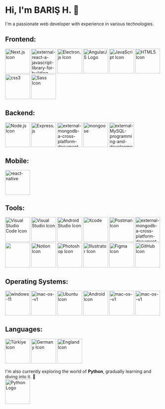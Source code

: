 # Hi, I'm BARIŞ H. 👋

I'm a passionate web developer with experience in various technologies.


## **Frontend:**
  [<img width="80" height="80" src="https://img.icons8.com/fluency/96/nextjs.png" alt="Next.js Icon"/>](## "Next.js")
[<img width="80" height="80" src="https://img.icons8.com/external-tal-revivo-color-tal-revivo/96/external-react-a-javascript-library-for-building-user-interfaces-logo-color-tal-revivo.png" alt="external-react-a-javascript-library-for-building-user-interfaces-logo-color-tal-revivo"/>](## "React")
  [<img width="80" height="80" src="https://www.gitbook.com/cdn-cgi/image/width=36,dpr=2,height=36,fit=contain,format=auto/https%3A%2F%2F2105299320-files.gitbook.io%2F~%2Ffiles%2Fv0%2Fb%2Fgitbook-x-prod.appspot.com%2Fo%2Fspaces%252F-LBKK1y7h_XWAtuRJG9X-4037718589%252Ficon%252FzSCYXfXdUPvs7AL9g6NO%252FElectron_Software_Framework_Logo.svg%2520(1).png%3Falt%3Dmedia%26token%3D325f86f6-2e2a-4d0f-a8c7-b28d4eea56a4" alt="Electron.js Icon"/>](## "Electron.js")
  [<img width="80" height="80" src="https://img.icons8.com/color/96/angularjs.png" alt="AngularJS Logo"/>](## "Angular")
  [<img width="80" height="80" src="https://img.icons8.com/color/96/javascript--v1.png" alt="JavaScript Icon"/>](## "JavaScript")
  [<img width="80" height="80" src="https://img.icons8.com/color/96/html-5--v1.png" alt="HTML5 Icon"/>](## "HTML5")
  [<img width="80" height="80" src="https://img.icons8.com/color/96/css3.png" alt="css3"/>](## "CSS3 Icon")
  [<img width="80" height="80" src="https://img.icons8.com/color/96/sass-avatar.png" alt="Sass Icon"/>](## "Sass/SCSS")

## **Backend:**
  [<img width="80" height="80" src="https://img.icons8.com/fluency/96/node-js.png" alt="Node.js Icon"/>](## "Node.js")
  [<img width="80" height="80" src="https://img.icons8.com/ios/100/B70000/express-js.png" alt="Express.js" />](## "Express.js")
  [<img width="80" height="80" src="https://img.icons8.com/external-tal-revivo-color-tal-revivo/96/external-mongodb-a-cross-platform-document-oriented-database-program-logo-color-tal-revivo.png" alt="external-mongodb-a-cross-platform-document-oriented-database-program-logo-color-tal-revivo"/>](## "MongoDB")
[<img width="80" height="80" src="https://img.icons8.com/color/96/mongoose.png" alt="mongoose"/>](## "Mongoose")
  [<img width="80" height="80" src="https://img.icons8.com/external-those-icons-flat-those-icons/96/external-MySQL-programming-and-development-those-icons-flat-those-icons.png" alt="external-MySQL-programming-and-development-those-icons-flat-those-icons"/>](## "MySQL")

## **Mobile:**
   [<img width="80" height="80" src="https://img.icons8.com/color/96/react-native.png" alt="react-native"/>](## "React-native")

## **Tools:**
   [<img width="80" height="80" src="https://img.icons8.com/color/96/000000/visual-studio-code-2019.png" alt="Visual Studio Code Icon"/>](## "Visual Studio Code")
  [<img width="80" height="80" src="https://img.icons8.com/color/96/visual-studio--v2.png" alt="Visual Studio Icon"/>](## "Visual Studio")
   [<img width="80" height="80" src="https://img.icons8.com/color/96/android-studio--v3.png" alt="Android Studio Icon"/>](## "Android Studio")
   [<img width="80" height="80" src="https://img.icons8.com/color/96/xcode.png" alt="Xcode"/>](## "Xcode")
  [<img width="80" height="80" src="https://img.icons8.com/external-tal-revivo-color-tal-revivo/96/external-postman-is-the-only-complete-api-development-environment-logo-color-tal-revivo.png" alt="Postman Icon"/>](## "Postman")
  [<img width="80" height="80" src="https://img.icons8.com/external-tal-revivo-color-tal-revivo/96/external-mongodb-a-cross-platform-document-oriented-database-program-logo-color-tal-revivo.png" alt="external-mongodb-a-cross-platform-document-oriented-database-program-logo-color-tal-revivo"/>](## "MongoDB Compass")
  [<img width="80" height="80" src="https://www.beekeeperstudio.io/assets/img/logos/bk-logo-yellow-icon-c964a711bdf65aea45c437211468e08896ad7e5dd5fb4e7f9136e8e62868d5c4dcd9bfa63b94ca38914685d3da8d732ea0d73e39c161b01c6a9ee298de4ea374.svg"/>](## "Beekeeper Studio")
  [<img width="80" height="80" src="https://img.icons8.com/color/96/000000/notion.png" alt="Notion Icon"/>](## "Notion")
  [<img width="80" height="80" src="https://img.icons8.com/color/96/adobe-photoshop--v1.png" alt="Photoshop Icon"/>](## "Photoshop")
  [<img width="80" height="80"  src="https://img.icons8.com/color/96/adobe-illustrator--v1.png" alt="Illustrator Icon"/>](## "Illustrator")
  [<img width="80" height="80" src="https://img.icons8.com/color/96/figma--v1.png" alt="Figma Icon"/>](## "Figma")
  [<img width="80" height="80" src="https://img.icons8.com/fluency/96/github.png" alt="GitHub Icon"/>](## "GitHub")
  ## **Operating Systems:**
  [<img width="80" height="80" src="https://img.icons8.com/color/96/windows-11.png" alt="windows-11"/>](## "Windows")
  [<img width="80" height="80" src="https://img.icons8.com/color/96/mac-os--v1.png" alt="mac-os--v1"/>](## "macOS")
  [<img width="80" height="80" src="https://img.icons8.com/color/96/ubuntu--v1.png" alt="Ubuntu Icon"/>](## "Ubuntu")
  [<img width="80" height="80" src="https://img.icons8.com/color/96/android-os.png" alt="Android Icon"/>](## "Android OS")
    [<img width="80" height="80" src="https://img.icons8.com/color/96/mac-os--v1.png" alt="mac-os--v1"/>](## "iOS")
  [<img width="80" height="80" src="https://img.icons8.com/color/96/mac-os--v1.png" alt="mac-os--v1"/>](## "iPadOS")

## **Languages:**
  [<img width="80" height="80" src="https://files.svgcdn.io/emojione/flag-for-turkey.svg" alt="Türkiye Icon"/>](## "Turkish")
  [<img width="80" height="80" src="https://files.svgcdn.io/emojione/flag-for-germany.svg" alt="Germany Icon"/>](## "German")
  [<img width="80" height="80" src="https://files.svgcdn.io/emojione/flag-england.svg" alt="England Icon"/>](## "English")



I'm also currently exploring the world of **Python**, gradually learning and diving into it. 🐍 <br>
  [<img width="80" height="80" src="https://img.icons8.com/color/96/python--v1.png" alt="Python Logo"/>](## "Python")
